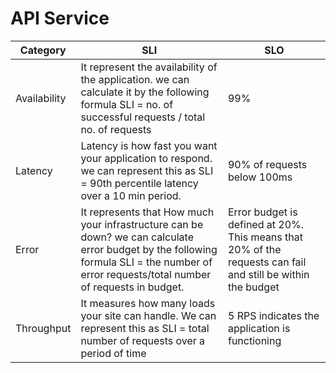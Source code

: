 # API Service

| Category     | SLI                                                                                                                                                                                        | SLO                                                                                                         |
|--------------|--------------------------------------------------------------------------------------------------------------------------------------------------------------------------------------------|-------------------------------------------------------------------------------------------------------------|
| Availability | It represent the availability of the application. we can calculate it by the following formula SLI =  no. of successful requests / total no. of requests                                   | 99%                                                                                                         |
| Latency      | Latency is how fast you want your application to respond. we can represent this as SLI =  90th percentile latency over a 10 min period.                                                    | 90% of requests below 100ms                                                                                 |
| Error        | It represents that How much your infrastructure can be down? we can calculate error budget by the following formula SLI = the number of error requests/total number of requests in budget. | Error budget is defined at 20%. This means that 20% of the requests can fail and still be within the budget |
| Throughput   | It measures how many loads your site can handle. We can represent this as SLI =  total number of requests over a period of time                                                            | 5 RPS indicates the application is functioning                                                              |
